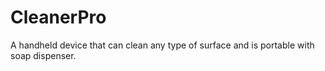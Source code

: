 # CleanerPro
A handheld device that can clean any type of surface and is portable with soap dispenser.
